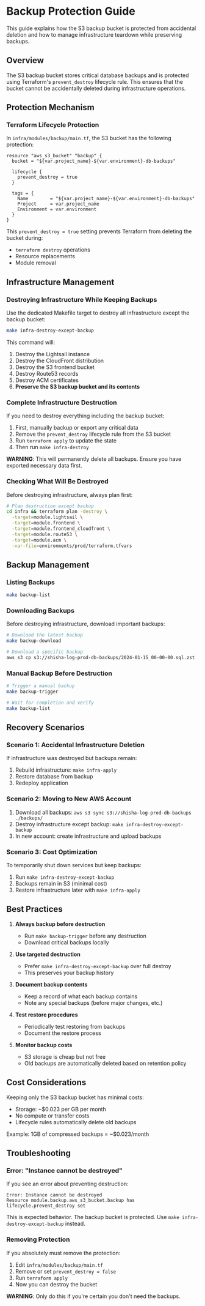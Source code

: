 # Backup Protection Guide

This guide explains how the S3 backup bucket is protected from accidental deletion and how to manage infrastructure teardown while preserving backups.

## Overview

The S3 backup bucket stores critical database backups and is protected using Terraform's `prevent_destroy` lifecycle rule. This ensures that the bucket cannot be accidentally deleted during infrastructure operations.

## Protection Mechanism

### Terraform Lifecycle Protection

In `infra/modules/backup/main.tf`, the S3 bucket has the following protection:

```hcl
resource "aws_s3_bucket" "backup" {
  bucket = "${var.project_name}-${var.environment}-db-backups"

  lifecycle {
    prevent_destroy = true
  }

  tags = {
    Name        = "${var.project_name}-${var.environment}-db-backups"
    Project     = var.project_name
    Environment = var.environment
  }
}
```

This `prevent_destroy = true` setting prevents Terraform from deleting the bucket during:
- `terraform destroy` operations
- Resource replacements
- Module removal

## Infrastructure Management

### Destroying Infrastructure While Keeping Backups

Use the dedicated Makefile target to destroy all infrastructure except the backup bucket:

```bash
make infra-destroy-except-backup
```

This command will:
1. Destroy the Lightsail instance
2. Destroy the CloudFront distribution
3. Destroy the S3 frontend bucket
4. Destroy Route53 records
5. Destroy ACM certificates
6. **Preserve the S3 backup bucket and its contents**

### Complete Infrastructure Destruction

If you need to destroy everything including the backup bucket:

1. First, manually backup or export any critical data
2. Remove the `prevent_destroy` lifecycle rule from the S3 bucket
3. Run `terraform apply` to update the state
4. Then run `make infra-destroy`

**WARNING**: This will permanently delete all backups. Ensure you have exported necessary data first.

### Checking What Will Be Destroyed

Before destroying infrastructure, always plan first:

```bash
# Plan destruction except backup
cd infra && terraform plan -destroy \
  -target=module.lightsail \
  -target=module.frontend \
  -target=module.frontend_cloudfront \
  -target=module.route53 \
  -target=module.acm \
  -var-file=environments/prod/terraform.tfvars
```

## Backup Management

### Listing Backups

```bash
make backup-list
```

### Downloading Backups

Before destroying infrastructure, download important backups:

```bash
# Download the latest backup
make backup-download

# Download a specific backup
aws s3 cp s3://shisha-log-prod-db-backups/2024-01-15_00-00-00.sql.zst ./
```

### Manual Backup Before Destruction

```bash
# Trigger a manual backup
make backup-trigger

# Wait for completion and verify
make backup-list
```

## Recovery Scenarios

### Scenario 1: Accidental Infrastructure Deletion

If infrastructure was destroyed but backups remain:

1. Rebuild infrastructure: `make infra-apply`
2. Restore database from backup
3. Redeploy application

### Scenario 2: Moving to New AWS Account

1. Download all backups: `aws s3 sync s3://shisha-log-prod-db-backups ./backups/`
2. Destroy infrastructure except backup: `make infra-destroy-except-backup`
3. In new account: create infrastructure and upload backups

### Scenario 3: Cost Optimization

To temporarily shut down services but keep backups:

1. Run `make infra-destroy-except-backup`
2. Backups remain in S3 (minimal cost)
3. Restore infrastructure later with `make infra-apply`

## Best Practices

1. **Always backup before destruction**
   - Run `make backup-trigger` before any destruction
   - Download critical backups locally

2. **Use targeted destruction**
   - Prefer `make infra-destroy-except-backup` over full destroy
   - This preserves your backup history

3. **Document backup contents**
   - Keep a record of what each backup contains
   - Note any special backups (before major changes, etc.)

4. **Test restore procedures**
   - Periodically test restoring from backups
   - Document the restore process

5. **Monitor backup costs**
   - S3 storage is cheap but not free
   - Old backups are automatically deleted based on retention policy

## Cost Considerations

Keeping only the S3 backup bucket has minimal costs:
- Storage: ~$0.023 per GB per month
- No compute or transfer costs
- Lifecycle rules automatically delete old backups

Example: 1GB of compressed backups = ~$0.023/month

## Troubleshooting

### Error: "Instance cannot be destroyed"

If you see an error about preventing destruction:

```
Error: Instance cannot be destroyed
Resource module.backup.aws_s3_bucket.backup has lifecycle.prevent_destroy set
```

This is expected behavior. The backup bucket is protected. Use `make infra-destroy-except-backup` instead.

### Removing Protection

If you absolutely must remove the protection:

1. Edit `infra/modules/backup/main.tf`
2. Remove or set `prevent_destroy = false`
3. Run `terraform apply`
4. Now you can destroy the bucket

**WARNING**: Only do this if you're certain you don't need the backups.